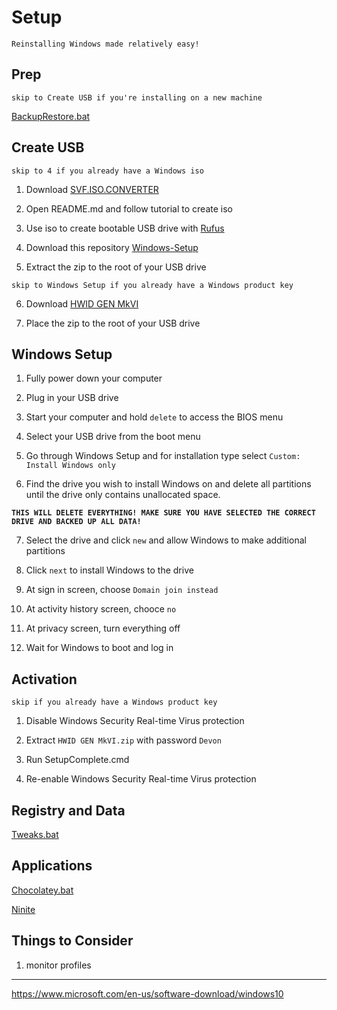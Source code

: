 # Setup

`Reinstalling Windows made relatively easy!`

## Prep

`skip to Create USB if you're installing on a new machine`

[BackupRestore.bat](Data/BackupRestore.bat)

## Create USB

`skip to 4 if you already have a Windows iso`

1. Download [SVF.ISO.CONVERTER](https://gitlab.com/s1ave77/SVF.ISO.CONVERTER/-/archive/master/SVF.ISO.CONVERTER-master.zip)

2. Open README.md and follow tutorial to create iso

3. Use iso to create bootable USB drive with [Rufus](https://github.com/pbatard/rufus/releases/download/v3.4/rufus-3.4.exe)

4. Download this repository [Windows-Setup](https://github.com/DevonHess/Windows-Setup/archive/master.zip)

5. Extract the zip to the root of your USB drive

`skip to Windows Setup if you already have a Windows product key`

6. Download [HWID GEN MkVI](https://mega.nz/#!bbRBGCCC!NoFCxrcGOB6uDaX81emDC4Y3yQ0dIFYweIKIP4K7D4Q)

7. Place the zip to the root of your USB drive

## Windows Setup

1. Fully power down your computer

2. Plug in your USB drive

3. Start your computer and hold `delete` to access the BIOS menu

4. Select your USB drive from the boot menu

5. Go through Windows Setup and for installation type select `Custom: Install Windows only`

6. Find the drive you wish to install Windows on and delete all partitions until the drive only contains unallocated space.

**`THIS WILL DELETE EVERYTHING! MAKE SURE YOU HAVE SELECTED THE CORRECT DRIVE AND BACKED UP ALL DATA!`**

7. Select the drive and click `new` and allow Windows to make additional partitions

8. Click `next` to install Windows to the drive

9. At sign in screen, choose `Domain join instead`

10. At activity history screen, chooce `no`

11. At privacy screen, turn everything off

12. Wait for Windows to boot and log in

## Activation

`skip if you already have a Windows product key`

1. Disable Windows Security Real-time Virus protection

2. Extract `HWID GEN MkVI.zip` with password `Devon`

3. Run SetupComplete.cmd

4. Re-enable Windows Security Real-time Virus protection

## Registry and Data

[Tweaks.bat](Tweaks.bat)

## Applications

[Chocolatey.bat](Chocolatey.bat)

[Ninite](https://ninite.com/?select=7zip-chrome-irfanview-libreoffice-sumatrapdf-vlc)

## Things to Consider

1. monitor profiles

---

https://www.microsoft.com/en-us/software-download/windows10
